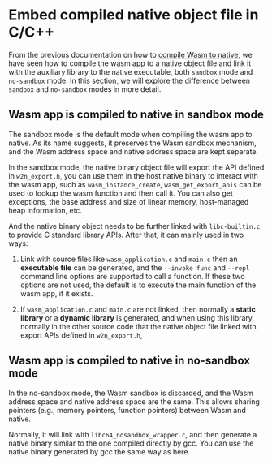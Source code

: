 # Embed compiled native object file in C/C++

From the previous documentation on how to [compile Wasm to native](./compile_wasm_app_to_native.md), we have seen how to compile the wasm app to a native object file and link it with the auxiliary library to the native executable, both `sandbox` mode and `no-sandbox` mode. In this section, we will explore the difference between `sandbox` and `no-sandbox` modes in more detail.

## Wasm app is compiled to native in sandbox mode

The sandbox mode is the default mode when compiling the wasm app to native. As its name suggests, it preserves the Wasm sandbox mechanism, and the Wasm address space and native address space are kept separate.

In the sandbox mode, the native binary object file will export the API defined in `w2n_export.h`, you can use them in the host native binary to interact with the wasm app, such as `wasm_instance_create`, `wasm_get_export_apis` can be used to lookup the wasm function and then call it. You can also get exceptions, the base address and size of linear memory, host-managed heap information, etc.

And the native binary object needs to be further linked with `libc-builtin.c` to provide C standard library APIs. After that, it can mainly used in two ways:

1. Link with source files like `wasm_application.c` and `main.c` then an **executable file** can be generated, and the `--invoke func` and `--repl` command line options are supported to call a function. If these two options are not used, the default is to execute the main function of the wasm app, if it exists.

2. If `wasm_application.c` and `main.c` are not linked, then normally a **static library** or a **dynamic library** is generated, and when using this library, normally in the other source code that the native object file linked with, export APIs defined in `w2n_export.h`,

## Wasm app is compiled to native in no-sandbox mode

In the no-sandbox mode, the Wasm sandbox is discarded, and the Wasm address space and native address space are the same. This allows sharing pointers (e.g., memory pointers, function pointers) between Wasm and native.

Normally, it will link with `libc64_nosandbox_wrapper.c`, and then generate a native binary similar to the one compiled directly by gcc. You can use the native binary generated by gcc the same way as here.
